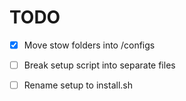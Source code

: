 # TODO

- [x] Move stow folders into /configs
- [ ] Break setup script into separate files
- [ ] Rename setup to install.sh

